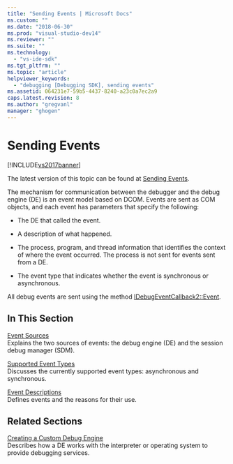 ```yaml
---
title: "Sending Events | Microsoft Docs"
ms.custom: ""
ms.date: "2018-06-30"
ms.prod: "visual-studio-dev14"
ms.reviewer: ""
ms.suite: ""
ms.technology: 
  - "vs-ide-sdk"
ms.tgt_pltfrm: ""
ms.topic: "article"
helpviewer_keywords: 
  - "debugging [Debugging SDK], sending events"
ms.assetid: 064231e7-59b5-4437-8240-a23c0a7ec2a9
caps.latest.revision: 8
ms.author: "gregvanl"
manager: "ghogen"
---
```

# Sending Events
[!INCLUDE[vs2017banner](../../includes/vs2017banner.md)]

The latest version of this topic can be found at [Sending Events](https://docs.microsoft.com/visualstudio/extensibility/debugger/sending-events).  
  
The mechanism for communication between the debugger and the debug engine (DE) is an event model based on DCOM. Events are sent as COM objects, and each event has parameters that specify the following:  
  
-   The DE that called the event.  
  
-   A description of what happened.  
  
-   The process, program, and thread information that identifies the context of where the event occurred. The process is not sent for events sent from a DE.  
  
-   The event type that indicates whether the event is synchronous or asynchronous.  
  
 All debug events are sent using the method [IDebugEventCallback2::Event](../../extensibility/debugger/reference/idebugeventcallback2-event.md).  
  
## In This Section  
 [Event Sources](../../extensibility/debugger/event-sources-visual-studio-sdk.md)  
 Explains the two sources of events: the debug engine (DE) and the session debug manager (SDM).  
  
 [Supported Event Types](../../extensibility/debugger/supported-event-types.md)  
 Discusses the currently supported event types: asynchronous and synchronous.  
  
 [Event Descriptions](../../extensibility/debugger/event-descriptions.md)  
 Defines events and the reasons for their use.  
  
## Related Sections  
 [Creating a Custom Debug Engine](../../extensibility/debugger/creating-a-custom-debug-engine.md)  
 Describes how a DE works with the interpreter or operating system to provide debugging services.


